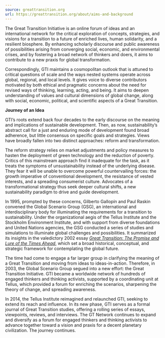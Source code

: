 ```yaml
---
source: greattransition.org
url: https://greattransition.org/about/aims-and-background
---
```


The Great Transition Initiative is an online forum of ideas and an international network for the critical exploration of concepts, strategies, and visions for a transition to a future of enriched lives, human solidarity, and a resilient biosphere. By enhancing scholarly discourse and public awareness of possibilities arising from converging social, economic, and environmental crises, and by fostering a broad network of thinkers and doers, it aims to contribute to a new praxis for global transformation.

Correspondingly, GTI maintains a cosmopolitan outlook that is attuned to critical questions of scale and the ways nested systems operate across global, regional, and local levels. It gives voice to diverse contributors motivated by both ethical and pragmatic concerns about the need for revised ways of thinking, learning, acting, and being. It aims to deepen understanding of values and cultural dimensions of global change, along with social, economic, political, and scientific aspects of a Great Transition.

**Journey of an Idea**

GTI’s roots extend back four decades to the early discourse on the meaning and implications of sustainable development. Then, as now, sustainability’s abstract call for a just and enduring mode of development found broad adherence, but little consensus on specific goals and strategies. Views have broadly fallen into two distinct approaches: reform and transformation.

The reform strategy relies on market adjustments and policy measures to hasten the deployment of green technology and the reduction of poverty. Critics of this mainstream approach find it inadequate for the task, as it treats the symptoms of unsustainability instead of the underlying disease. They fear it will be unable to overcome powerful countervailing forces: the growth imperative of conventional development, the resistance of vested interests, and a spreading consumerist culture. Advocates of a transformational strategy thus seek deeper cultural shifts, a new sustainability paradigm to drive and guide development.

In 1995, prompted by these concerns, Gilberto Gallopín and Paul Raskin convened the Global Scenario Group (GSG), an international and interdisciplinary body for illuminating the requirements for a transition to sustainability. Under the organizational aegis of the Tellus Institute and the Stockholm Environment Institute, and with support from diverse foundations and United Nations agencies, the GSG conducted a series of studies and simulations to illuminate global challenges and possibilities. It summarized its insights in the valedictory 2002 essay [_Great Transition: The Promise and Lure of the Times Ahead_](https://greattransition.org/gt-essay), which set a broad historical, conceptual, and strategic framework for contemplating the global future.

The time had come to engage a far larger group in clarifying the meaning of a Great Transition and moving from ideas to ideas-in-action. Therefore, in 2003, the Global Scenario Group segued into a new effort: the Great Transition Initiative. GTI became a worldwide network of hundreds of engaged thinkers and thinking activists, supported by a coordinating unit at Tellus, which provided a forum for enriching the scenarios, sharpening the theory of change, and spreading awareness.

In 2014, the Tellus Institute reimagined and relaunched GTI, seeking to extend its reach and influence. In its new phase, GTI serves as a formal journal of Great Transition studies, offering a rolling series of essays, viewpoints, reviews, and interviews. The GT Network continues to expand and diversify as a forum for engaged thinkers and thinking activists to advance together toward a vision and praxis for a decent planetary civilization. The journey continues.
